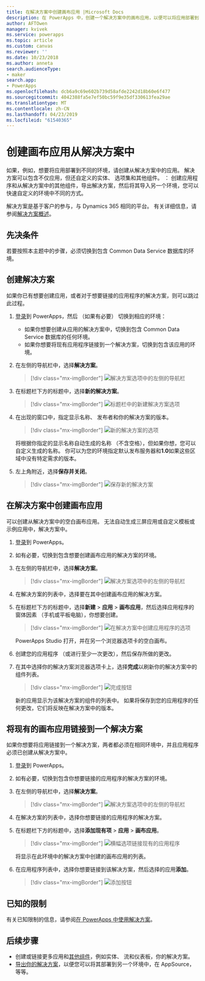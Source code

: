 ```yaml
---
title: 在解决方案中创建画布应用 |Microsoft Docs
description: 在 PowerApps 中，创建一个解决方案中的画布应用，以便可以将应用部署到另一个环境
author: AFTOwen
manager: kvivek
ms.service: powerapps
ms.topic: article
ms.custom: canvas
ms.reviewer: ''
ms.date: 10/23/2018
ms.author: anneta
search.audienceType:
- maker
search.app:
- PowerApps
ms.openlocfilehash: dcb6a9c69e602b739d58afde2242d18b60e6f477
ms.sourcegitcommit: 4042388fa5e7ef50bc59f9e35df330613fea29ae
ms.translationtype: MT
ms.contentlocale: zh-CN
ms.lasthandoff: 04/23/2019
ms.locfileid: "61540365"
---
```

# <a name="create-a-canvas-app-from-within-a-solution"></a>创建画布应用从解决方案中

如果，例如，想要将应用部署到不同的环境，请创建从解决方案中的应用。 解决方案可以包含不仅应用，但还自定义的实体、 选项集和其他组件。 ： 创建应用程序和从解决方案中的其他组件，导出解决方案，然后将其导入另一个环境，您可以快速自定义的环境中不同的方式。

解决方案是基于客户的参与，与 Dynamics 365 相同的平台。 有关详细信息，请参阅[解决方案概述](../common-data-service/solutions-overview.md)。

## <a name="prerequisite"></a>先决条件

若要按照本主题中的步骤，必须切换到包含 Common Data Service 数据库的环境。

## <a name="create-a-solution"></a>创建解决方案

如果你已有想要创建应用，或者对于想要链接的应用程序的解决方案，则可以跳过此过程。

1. [登录](https://web.powerapps.com?utm_source=padocs&utm_medium=linkinadoc&utm_campaign=referralsfromdoc)到 PowerApps，然后 （如果有必要） 切换到相应的环境：

    - 如果你想要创建从应用的解决方案中，切换到包含 Common Data Service 数据库的任何环境。
    - 如果你想要将现有应用程序链接到一个解决方案，切换到包含该应用的环境。

1. 在左侧的导航栏中，选择**解决方案**。

    > [!div class="mx-imgBorder"]
    > ![解决方案选项中的左侧的导航栏](./media/add-app-solution/left-nav.png "左侧的导航栏中的解决方案选项")

1. 在标题栏下方的标题中，选择**新的解决方案**。

    > [!div class="mx-imgBorder"]
    > ![标题栏中的新建解决方案选项](./media/add-app-solution/banner-new-solution.png "标题栏中的新建解决方案选项")

1. 在出现的窗口中，指定显示名称、 发布者和你的解决方案的版本。

    > [!div class="mx-imgBorder"]
    > ![新的解决方案的选项](./media/add-app-solution/configure-new-solution.png "新解决方案的选项")

    将根据你指定的显示名称自动生成的名称 （不含空格），但如果你想，您可以自定义生成的名称。 你可以为您的环境指定默认发布服务器和**1.0**如果这些区域中没有特定需求的版本。

1. 左上角附近，选择**保存并关闭**。

    > [!div class="mx-imgBorder"]
    > ![保存新的解决方案](./media/add-app-solution/save-new-solution.png "保存新的解决方案")

## <a name="create-a-canvas-app-in-a-solution"></a>在解决方案中创建画布应用

可以创建从解决方案中的空白画布应用。 无法自动生成三屏应用或自定义模板或示例应用中，解决方案中。

1. [登录](https://web.powerapps.com?utm_source=padocs&utm_medium=linkinadoc&utm_campaign=referralsfromdoc)到 PowerApps。

1. 如有必要，切换到包含想要创建画布应用的解决方案的环境。

1. 在左侧的导航栏中，选择**解决方案**。

    > [!div class="mx-imgBorder"]
    > ![解决方案选项中的左侧的导航栏](./media/add-app-solution/left-nav.png "左侧的导航栏中的解决方案选项")

1. 在解决方案的列表中，选择要在其中创建画布应用的解决方案。

1. 在标题栏下方的标题中，选择**新建** > **应用** > **画布应用**，然后选择应用程序的窗体因素 （手机或平板电脑），你想要创建。

    > [!div class="mx-imgBorder"]
    > ![在解决方案中创建应用程序的选项](./media/add-app-solution/new-option.png "选项在解决方案中创建的应用")

    PowerApps Studio 打开，并在另一个浏览器选项卡的空白画布。

1. 创建您的应用程序 （或进行至少一次更改），然后保存所做的更改。

1. 在其中选择你的解决方案浏览器选项卡上，选择**完成**以刷新你的解决方案中的组件列表。

    > [!div class="mx-imgBorder"]
    > ![完成按钮](./media/add-app-solution/done-button.png "完成按钮")

    新的应用显示为该解决方案的组件的列表中。 如果将保存到您的应用程序的任何更改，它们将反映在解决方案中的版本。

## <a name="link-an-existing-canvas-app-to-a-solution"></a>将现有的画布应用链接到一个解决方案

如果你想要将应用链接到一个解决方案，两者都必须在相同环境中，并且应用程序必须已创建从解决方案中。

1. [登录](https://web.powerapps.com?utm_source=padocs&utm_medium=linkinadoc&utm_campaign=referralsfromdoc)到 PowerApps。

1. 如有必要，切换到包含你想要链接的应用程序的解决方案的环境。

1. 在左侧的导航栏中，选择**解决方案**。

    > [!div class="mx-imgBorder"]
    > ![解决方案选项中的左侧的导航栏](./media/add-app-solution/left-nav.png "左侧的导航栏中的解决方案选项")

1. 在解决方案的列表中，选择你想要链接的应用程序的解决方案。

1. 在标题栏下方的标题中，选择**添加现有项** > **应用** > **画布应用**。

    > [!div class="mx-imgBorder"]
    > ![横幅选项链接现有的应用程序](./media/add-app-solution/add-existing.png "横幅选项链接现有的应用程序")

    将显示在此环境中的解决方案中创建的画布应用的列表。

1. 在应用程序列表中，选择你想要链接到该解决方案，然后选择的应用**添加**。

    > [!div class="mx-imgBorder"]
    > ![添加按钮](./media/add-app-solution/add-button.png "添加按钮")

## <a name="known-limitations"></a>已知的限制

有关已知限制的信息，请参阅[在 PowerApps 中使用解决方案](../common-data-service/use-solution-explorer.md#known-limitations)。 

## <a name="next-steps"></a>后续步骤

- 创建或链接更多应用和[其他组件](../common-data-service/use-solution-explorer.md)，例如实体、 流和仪表板，你的解决方案。
- [导出你的解决方案](../common-data-service/import-update-export-solutions.md)，以便您可以将其部署到另一个环境中，在 AppSource，等等。
